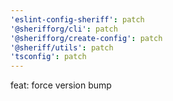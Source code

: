 ```yaml
---
'eslint-config-sheriff': patch
'@sherifforg/cli': patch
'@sherifforg/create-config': patch
'@sheriff/utils': patch
'tsconfig': patch
---
```


feat: force version bump
